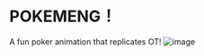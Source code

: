 # POKEMENG！

A fun poker animation that replicates OT!
![image](https://github.com/Mengbooo/POKEMENG-/assets/143786942/d42efdee-c2b3-47f3-9610-60120baada0e)



